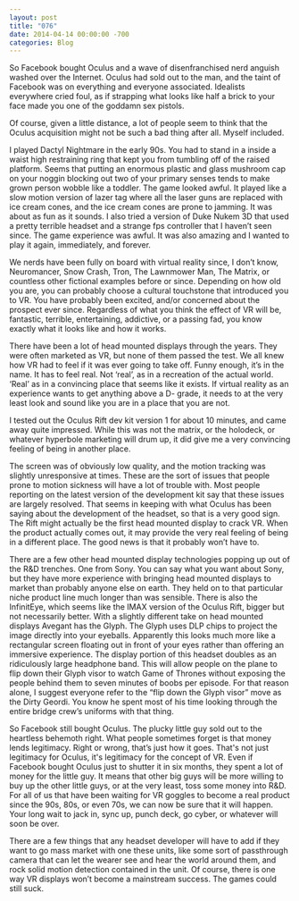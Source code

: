 ```yaml
---
layout: post
title: "076"
date: 2014-04-14 00:00:00 -700
categories: Blog
---
```


So Facebook bought Oculus and a wave of disenfranchised nerd anguish washed over the Internet. Oculus had sold out to the man, and the taint of Facebook was on everything and everyone associated. Idealists everywhere cried foul, as if strapping what looks like half a brick to your face made you one of the goddamn sex pistols.

Of course, given a little distance, a lot of people seem to think that the Oculus acquisition might not be such a bad thing after all. Myself included.

I played Dactyl Nightmare in the early 90s. You had to stand in a inside a waist high restraining ring that kept you from tumbling off of the raised platform. Seems that putting an enormous plastic and glass mushroom cap on your noggin blocking out two of your primary senses tends to make grown person wobble like a toddler. The game looked awful. It played like a slow motion version of lazer tag where all the laser guns are replaced with ice cream cones, and the ice cream cones are prone to jamming. It was about as fun as it sounds. I also tried a version of Duke Nukem 3D that used a pretty terrible headset and a strange fps controller that I haven’t seen since. The game experience was awful. It was also amazing and I wanted to play it again, immediately, and forever.

We nerds have been fully on board with virtual reality since, I don’t know, Neuromancer, Snow Crash, Tron, The Lawnmower Man, The Matrix, or countless other fictional examples before or since. Depending on how old you are, you can probably choose a cultural touchstone that introduced you to VR. You have probably been excited, and/or concerned about the prospect ever since. Regardless of what you think the effect of VR will be, fantastic, terrible, entertaining, addictive, or a passing fad, you know exactly what it looks like and how it works.

There have been a lot of head mounted displays through the years. They were often marketed as VR, but none of them passed the test. We all knew how VR had to feel if it was ever going to take off. Funny enough, it’s in the name. It has to feel real. Not ‘real’, as in a recreation of the actual world. ‘Real’ as in a convincing place that seems like it exists. If virtual reality as an experience wants to get anything above a D- grade, it needs to at the very least look and sound like you are in a place that you are not.

I tested out the Oculus Rift dev kit version 1 for about 10 minutes, and came away quite impressed. While this was not the matrix, or the holodeck, or whatever hyperbole marketing will drum up, it did give me a very convincing feeling of being in another place.

The screen was of obviously low quality, and the motion tracking was slightly unresponsive at times. These are the sort of issues that people prone to motion sickness will have a lot of trouble with. Most people reporting on the latest version of the development kit say that these issues are largely resolved. That seems in keeping with what Oculus has been saying about the development of the headset, so that is a very good sign. The Rift might actually be the first head mounted display to crack VR. When the product actually comes out, it may provide the very real feeling of being in a different place. The good news is that it probably won’t have to.

There are a few other head mounted display technologies popping up out of the R&D trenches. One from Sony. You can say what you want about Sony, but they have more experience with bringing head mounted displays to market than probably anyone else on earth. They held on to that particular niche product line much longer than was sensible. There is also the InfinitEye, which seems like the IMAX version of the Oculus Rift, bigger but not necessarily better. With a slightly different take on head mounted displays Avegant has the Glyph. The Glyph uses DLP chips to project the image directly into your eyeballs. Apparently this looks much more like a rectangular screen floating out in front of your eyes rather than offering an immersive experience. The display portion of this headset doubles as an ridiculously large headphone band. This will allow people on the plane to flip down their Glyph visor to watch Game of Thrones without exposing the people behind them to seven minutes of boobs per episode. For that reason alone, I suggest everyone refer to the “flip down the Glyph visor” move as the Dirty Geordi. You know he spent most of his time looking through the entire bridge crew’s uniforms with that thing.

So Facebook still bought Oculus. The plucky little guy sold out to the heartless behemoth right. What people sometimes forget is that money lends legitimacy. Right or wrong, that’s just how it goes. That's not just legitimacy for Oculus, it's legitimacy for the concept of VR. Even if Facebook bought Oculus just to shutter it in six months, they spent a lot of money for the little guy. It means that other big guys will be more willing to buy up the other little guys, or at the very least, toss some money into R&D. For all of us that have been waiting for VR goggles to become a real product since the 90s, 80s, or even 70s, we can now be sure that it will happen. Your long wait to jack in, sync up, punch deck, go cyber, or whatever will soon be over.

There are a few things that any headset developer will have to add if they want to go mass market with one these units, like some sort of passthrough camera that can let the wearer see and hear the world around them, and rock solid motion detection contained in the unit. Of course, there is one way VR displays won’t become a mainstream success. The games could still suck.
